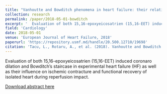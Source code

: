 ```yaml
---
title: "Vanhoutte and Bowditch phenomena in heart failure: their relation to ischemia-reperfusion impact"
collection: research
permalink: /paper/2018-05-01-bowditch
excerpt: '  Evaluation of both 15,16-epoxyeicosatrien (15,16-EET) induced coronaro dilation and Bowditch’s staircase in experimental heart failure (HF) as well as their influence on ischemic contracture and functional recovery of isolated heart during reperfusion impact.'
field: 'Cardiology'
date: 2018-05-01
venue: 'European Journal of Heart Failure, 2018'
paperurl: 'https://repository.usmf.md/handle/20.500.12710/19698'
citation: 'Tacu, L., Rotaru, A., et al. (2018). Vanhoutte and Bowditch phenomena in heart failure: their relation to ischemia-reperfusionimpact. European Journal of Heart Failure, 20 (S1), 335.  https://doi.org/10.1002/ejhf.1197'
---
```

  Evaluation of both 15,16-epoxyeicosatrien (15,16-EET) induced coronaro dilation and Bowditch’s staircase in experimental heart failure (HF) as well as their influence on ischemic contracture and functional recovery of isolated heart during reperfusion impact.

[Download abstract here](https://repository.usmf.md/handle/20.500.12710/19698)
